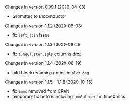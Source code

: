 Changes in version 0.99.1 (2020-04-03)
+ Submitted to Bioconductor

Changes in version 1.1.2 (2020-06-03)
+ fix `left_join` issue

Changes in version 1.1.3 (2020-06-26)
+ fix `tuneCluster.spls` columns drop

Changes in version 1.1.4 (2020-08-19)
+ add block renaming option in `plotLong`

Changes in version 1.1.5 - 1.1.8 (2020-10-15)
+ fix `lmms` removed from CRAN
+ temporary fix before including `lmmSpline()` in timeOmics

